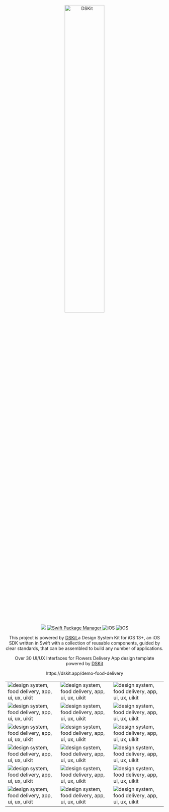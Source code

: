 
<p align="center">
    <img src="https://d33wubrfki0l68.cloudfront.net/65deda1eeb704ba9349e28852fd82e6ce2cff0c2/c2e20/images/app/flowerstore-demo-app.png" width="50%" alt="DSKit"/>
</p>

<p align="center">
    <img src="https://img.shields.io/badge/Swift-5.5-brightgreen.svg" />
    <a href="https://swift.org/package-manager">
        <img src="https://img.shields.io/badge/spm-compatible-brightgreen.svg?style=flat" alt="Swift Package Manager" />
    </a>
    <img src="https://img.shields.io/badge/iOS-13+-brightgreen.svg?style=flat" alt="iOS"/>
    <img src="https://circleci.com/gh/imodeveloperlab/dskit/tree/main.svg?style=shield" alt="iOS"/>
</p>

<p align="center">
This project is powered by <a href="https://github.com/imodeveloperlab/dskit"> DSKit </a> a Design System Kit for iOS 13+, an iOS SDK written in Swift with a collection of reusable components, guided by clear standards, that can be assembled to build any number of applications.
</p>

<p align="center">
Over 30 UI/UX Interfaces for Flowers Delivery App design template powered by <a href="https://github.com/imodeveloperlab/dskit"> DSKit </a>
</p>

<p align="center">
  https://dskit.app/demo-food-delivery
</p>

<table>
    <tr>
      <td><img src="https://d33wubrfki0l68.cloudfront.net/a18832c753e8e7a2c0d836600821255c5fbdba11/313b4/images/demo/flowersstore/flowers-store-design9.png" class="img-fluid rounded work-image" alt="design system, food delivery, app, ui, ux, uikit"></td> 
      <td><img src="https://d33wubrfki0l68.cloudfront.net/9b5cd1a44eaff6bc864cb9914672b48825a3e817/e030a/images/demo/flowersstore/flowers-store-design15.png" class="img-fluid rounded work-image" alt="design system, food delivery, app, ui, ux, uikit"></td> 
      <td><img src="https://d33wubrfki0l68.cloudfront.net/eb0b24bbb93501e5ebf0a24e67b2ed3c7b5cc763/67aad/images/demo/flowersstore/flowers-store-design10.png" class="img-fluid rounded work-image" alt="design system, food delivery, app, ui, ux, uikit"></td> 
    </tr>
    <tr>
      <td><img src="https://d33wubrfki0l68.cloudfront.net/caa19eb26ae6485563425c9a6cba6db4e5399ef3/efdb0/images/demo/flowersstore/flowers-store-design18.png" class="img-fluid rounded work-image" alt="design system, food delivery, app, ui, ux, uikit"></td> 
      <td><img src="https://d33wubrfki0l68.cloudfront.net/ac5f98ec1dc481e8935d49ed8a927c6c8aff4b15/5beb4/images/demo/flowersstore/flowers-store-design14.png" class="img-fluid rounded work-image" alt="design system, food delivery, app, ui, ux, uikit"></td> 
      <td><img src="https://d33wubrfki0l68.cloudfront.net/0982cd5781f2cfa6313e43d02d1e2caaa00be97c/0497b/images/demo/flowersstore/flowers-store-design16.png" class="img-fluid rounded work-image" alt="design system, food delivery, app, ui, ux, uikit"></td> 
    </tr>
    <tr>
      <td><img src="https://d33wubrfki0l68.cloudfront.net/691ead0690ecbd967a768bf0a690634dad4bfdb4/c3b02/images/demo/flowersstore/flowers-store-design6.png" class="img-fluid rounded work-image" alt="design system, food delivery, app, ui, ux, uikit"></td> 
      <td><img src="https://d33wubrfki0l68.cloudfront.net/f03a3b3b8d268a4d4629a49ce93c771ec824201d/b3add/images/demo/flowersstore/flowers-store-design1.png" class="img-fluid rounded work-image" alt="design system, food delivery, app, ui, ux, uikit"></td> 
      <td><img src="https://d33wubrfki0l68.cloudfront.net/052dac15e878e5e3660df5f3541d0fd8d8dd557a/99352/images/demo/flowersstore/flowers-store-design17.png" class="img-fluid rounded work-image" alt="design system, food delivery, app, ui, ux, uikit"></td> 
    </tr>
    <tr>
      <td><img src="https://d33wubrfki0l68.cloudfront.net/be40a20f3302c268001153833422b168f694a646/e5d41/images/demo/flowersstore/flowers-store-design2.png" class="img-fluid rounded work-image" alt="design system, food delivery, app, ui, ux, uikit"></td> 
      <td><img src="https://d33wubrfki0l68.cloudfront.net/89f50dd9bec4a65d2f8fdd32c8b44e6ff4dfa10d/097a2/images/demo/flowersstore/flowers-store-design3.png" class="img-fluid rounded work-image" alt="design system, food delivery, app, ui, ux, uikit"></td> 
      <td><img src="https://d33wubrfki0l68.cloudfront.net/87f1d7a741b2b896af8adf3e39c5b34dc5a5b882/9146a/images/demo/flowersstore/flowers-store-design4.png" class="img-fluid rounded work-image" alt="design system, food delivery, app, ui, ux, uikit"></td> 
    </tr>
    <tr>
      <td><img src="https://d33wubrfki0l68.cloudfront.net/0659bf5f8d1def1a54e8827973a6289c59ce06ae/efcc6/images/demo/flowersstore/flowers-store-design5.png" class="img-fluid rounded work-image" alt="design system, food delivery, app, ui, ux, uikit"></td> 
      <td><img src="https://d33wubrfki0l68.cloudfront.net/4c4883f46ad1294d1d1460b703b440a1c9728c34/210bb/images/demo/flowersstore/flowers-store-design11.png" class="img-fluid rounded work-image" alt="design system, food delivery, app, ui, ux, uikit"></td> 
      <td><img src="https://d33wubrfki0l68.cloudfront.net/81186fcb4b245c84aec41b52aaa758bc4880e53e/e8865/images/demo/flowersstore/flowers-store-design12.png" class="img-fluid rounded work-image" alt="design system, food delivery, app, ui, ux, uikit"></td> 
    </tr>
    <tr>
      <td><img src="https://d33wubrfki0l68.cloudfront.net/d6a71d3f692abcdbf691047649878c75880f710e/2743b/images/demo/flowersstore/flowers-store-design13.png" class="img-fluid rounded work-image" alt="design system, food delivery, app, ui, ux, uikit"></td> 
      <td><img src="https://d33wubrfki0l68.cloudfront.net/b0660375dbeba4887ab897c4450e9dc930a54d8c/0a3b2/images/demo/flowersstore/flowers-store-design8.png" class="img-fluid rounded work-image" alt="design system, food delivery, app, ui, ux, uikit"></td> 
      <td><img src="https://d33wubrfki0l68.cloudfront.net/22face672c070cdeaa93d6cfe77a05d447716b04/c1c97/images/demo/flowersstore/flowers-store-design7.png" class="img-fluid rounded work-image" alt="design system, food delivery, app, ui, ux, uikit"></td> 
    </tr>
</table>
